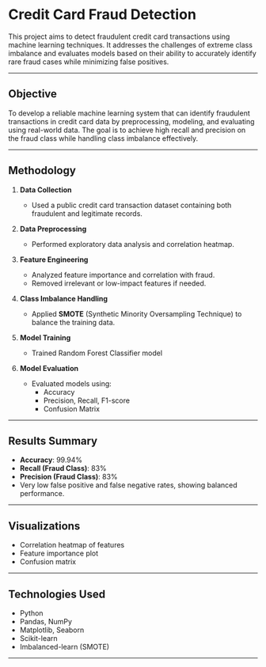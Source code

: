 # Credit Card Fraud Detection

This project aims to detect fraudulent credit card transactions using machine learning techniques. It addresses the challenges of extreme class imbalance and evaluates models based on their ability to accurately identify rare fraud cases while minimizing false positives.

---

##  Objective

To develop a reliable machine learning system that can identify fraudulent transactions in credit card data by preprocessing, modeling, and evaluating using real-world data. The goal is to achieve high recall and precision on the fraud class while handling class imbalance effectively.

---

## Methodology

1. **Data Collection**  
   - Used a public credit card transaction dataset containing both fraudulent and legitimate records.

2. **Data Preprocessing**  
   - Performed exploratory data analysis and correlation heatmap.

3. **Feature Engineering**  
   - Analyzed feature importance and correlation with fraud.
   - Removed irrelevant or low-impact features if needed.

4. **Class Imbalance Handling**  
   - Applied **SMOTE** (Synthetic Minority Oversampling Technique) to balance the training data.

5. **Model Training**  
   - Trained Random Forest Classifier model
       

6. **Model Evaluation**  
   - Evaluated models using:
     - Accuracy
     - Precision, Recall, F1-score
     - Confusion Matrix
     

---

## Results Summary

- **Accuracy**: 99.94%
- **Recall (Fraud Class)**: 83%
- **Precision (Fraud Class)**: 83%
- Very low false positive and false negative rates, showing balanced performance.

---

## Visualizations

- Correlation heatmap of features
- Feature importance plot
- Confusion matrix 

---

## Technologies Used

- Python
- Pandas, NumPy
- Matplotlib, Seaborn
- Scikit-learn
- Imbalanced-learn (SMOTE)

---
